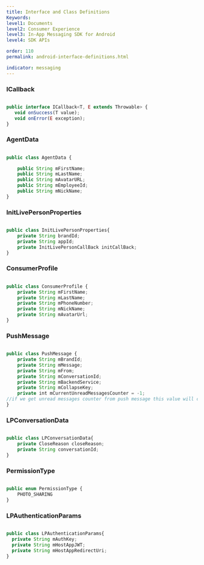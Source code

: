 ```yaml
---
title: Interface and Class Definitions
Keywords:
level1: Documents
level2: Consumer Experience
level3: In-App Messaging SDK for Android
level4: SDK APIs

order: 110
permalink: android-interface-definitions.html

indicator: messaging
---
```


### ICallback

```javascript

public interface ICallback<T, E extends Throwable> {
   void onSuccess(T value);
   void onError(E exception);
}
```

### AgentData

```javascript

public class AgentData {

    public String mFirstName;
    public String mLastName;
    public String mAvatarURL;
    public String mEmployeeId;
    public String mNickName;
}
```



### InitLivePersonProperties

```javascript

public class InitLivePersonProperties{
    private String brandId;
    private String appId;
    private InitLivePersonCallBack initCallBack;
}
```


### ConsumerProfile

```javascript

public class ConsumerProfile {
    private String mFirstName;
    private String mLastName;
    private String mPhoneNumber;
    private String mNickName;
    private String mAvatarUrl;
}
```

### PushMessage

```javascript

public class PushMessage {
    private String mBrandId;
    private String mMessage;
    private String mFrom;
    private String mConversationId;
    private String mBackendService;
    private String mCollapseKey;
    private int mCurrentUnreadMessagesCounter = -1;
//if we get unread messages counter from push message this value will contain it.
}
```

### LPConversationData


```javascript

public class LPConversationData{
    private CloseReason closeReason;
    private String conversationId;
}
```  

### PermissionType


```javascript

public enum PermissionType {
  	PHOTO_SHARING
}  
```

### LPAuthenticationParams

```javascript

public class LPAuthenticationParams{
  private String mAuthKey;
  private String mHostAppJWT;
  private String mHostAppRedirectUri;
}
```
